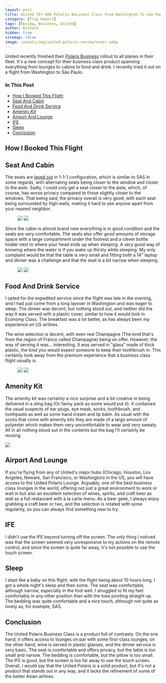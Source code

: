 ```yaml
---
layout: post
title: United 767-400 Polaris Business Class From Washington To Sao Paulo (2023)
category: [Trip Report]
tags: [Review, Business, United]
author: Richard
hidden: true
sitemap: false
image: /assets/img/united-polaris-review/cover.webp
---
```


United recently finished their [Polaris Business](https://www.united.com/en/us/fly/travel/inflight/polaris.html) rollout to all planes in their fleet. It's a new concept for their business class product spanning everything from lounges to cabins to food and drink. I recently tried it out on a flight from Washington to São Paulo.

### In This Post

- [How I Booked This Flight](#how-i-booked-this-flight)
- [Seat And Cabin](#seat-and-cabin)
- [Food And Drink Service](#food-and-drink-service)
- [Amenity Kit](#amenity-kit)
- [Airport And Lounge](#airport-and-lounge)
- [IFE](#ife)
- [Sleep](#sleep)
- [Conclusion](#conclusion)

## How I Booked This Flight

## Seat And Cabin

The seats are [layed out](https://www.united.com/ual/en/us/fly/travel/inflight/aircraft/767-300er.html) in 1-1-1 configuration, which is similar to SAS in some regards, with alternating seats being closer to the window and closer to the aisle. Sadly, I could only get a seat closer to the aisle, which, of course, has worse privacy compared to those slightly closer to the windows. That being said, the privacy overall is very good, with each seat being surrounded by high walls, making it hard to see anyone apart from your nearest neighbor.

<figure>
<img src="../assets/img/united-polaris-review/seat.webp" class="half"/>
<img src="../assets/img/united-polaris-review/bottle-holder.webp" class="half"/>
</figure>

Since the cabin is almost brand new everything is in good condition and the seats are very comfortable. The seats also offer good amounts of storage space with a large compartment under the footrest and a clever bottle holder next to where your head ends up when sleeping. A very good way of knowing where the water is if you wake up thirsty while sleeping. My only complaint would be that the table is very small and fitting both a 14" laptop and dinner was a challenge and that the seat is a bit narrow when sleeping.

<figure>
<img src="../assets/img/united-polaris-review/privacy.webp" class="half"/>
<img src="../assets/img/united-polaris-review/laptop.webp" class="half"/>
</figure>

## Food And Drink Service

I opted for the expedited service since the flight was late in the evening, and I had just come from a long layover in Washington and was eager to sleep. The dinner was decent, but nothing stood out, and neither did the way it was served with a plastic cover, similar to how it would look in Economy Class. The breakfast was a lot better, as has always been my experience on US airlines.

The wine selection is decent, with even real Champagne (The kind that's from the region of France called Champagne) being on offer. However, the way of serving it was... interesting. It was served in "glass" made of thick plastic, the kind you would expect someone to keep their toothbrush in. This certainly took away from the premium experience that a business class flight usually is.

<figure>
<img src="../assets/img/united-polaris-review/plastic-champagne.webp" class="half"/>
<img src="../assets/img/united-polaris-review/menu.webp" class="half"/>
</figure>

## Amenity Kit

The amenity kit was certainly a nice surprise and a bit creative in being delivered in a sling bag (Or fanny pack as some would put it). It contained the usual suspects of ear plugs, eye mask, socks, toothbrush, and toothpaste as well as some hand cream and lip balm. As usual with the socks that come with amenity kits they are made of a large amount of polyester which makes them very uncomfortable to wear and very sweaty. All in all nothing stood out in the contents but the bag I'll certainly be reusing.

<img src="../assets/img/united-polaris-review/amenity-kit.webp" class="half"/>

## Airport And Lounge

If you're flying from any of United's major hubs (Chicago, Houston, Los Angeles, Newark, San Francisco, or Washington) in the US, you will have access to the United Polaris Lounge. Arguably, one of the best business class lounges in the world, offering not just a great environment to work or wait in but also an excellent selection of wines, spirits, and craft beer as well as a full restaurant with à la carte menu. As a beer geek, I always enjoy grabbing a craft beer or two, and the selection is rotated with some regularity, so you can always find something new to try.

## IFE

I didn't use the IFE beyond turning off the screen. The only thing I noticed was that the screen seemed very unresponsive to my actions on the remote control, and since the screen is quite far away, it's not possible to use the touch screen.

## Sleep

I slept like a baby on this flight; with the flight being about 10 hours long, I got a whole night's sleep and then some. The seat was comfortable, although narrow, especially in the foot well. I struggled to fit my feet comfortably in any other position than with the toes pointing straight up. The bedding was quite comfortable and a nice touch, although not quite as lovely as, for example, SAS.

## Conclusion

The United Polaris Business Class is a product full of contrasts. On the one hand, it offers access to lounges on par with some first-class lounges; on the other hand, wine is served in plastic glasses, and the dinner service is very basic. The seat is comfortable and offers privacy, but the table is too small and narrow. The bedding is comfortable, but the pillow is too small. The IFE is good, but the screen is too far away to use the touch screen. Overall, I would say that the United Polaris is a solid product, but it's not a product that stands out in any way, and it lacks the refinement of some of the better Asian airlines.

<script type="application/ld+json">
{
  "@context": "https://schema.org/", 
  "@type": "Product", 
  "name": "United Polaris Business Class",
  "image": "https://blog.awardfares.com/assets/img/united-polares-review-2023/cover.webp",
  "description": "Review of the business class cabin and service on United Airlines 767-400 (Washington to Sao Paulo)",
  "brand": {
    "@type": "Brand",
    "name": "United Airlines"
  },
  "aggregateRating": {
    "@type": "AggregateRating",
    "ratingValue": "4.3",
    "bestRating": "5",
    "worstRating": "1",
    "ratingCount": "1",
    "reviewCount": "1"
  },
  "review": {
    "@type": "Review",
    "name": "Solid service with challenging schedule",
    "reviewBody": "The United Polaris Business Class is a product full of contrasts. On the one hand it offers access to lounges on par with some first class lounges, on the other hand wine is served in plastic glasses and the dinner service is very basic. The seat is comfortable and offers good privacy, but the table is too small and the seat is a bit narrow. The bedding is comfortable but the pillow is too small. The IFE is good but the screen is too far away to use the touch screen. Overall I would say that the United Polaris is a solid product, but it's not a product that stands out in any way and it lacks the refinement of some of the better Asian airlines.",
    "reviewRating": {
      "@type": "Rating",
      "ratingValue": "3.2",
      "bestRating": "5",
      "worstRating": "1"
    },
    "datePublished": "2023-02-17",
    "author": {"@type": "Person", "name": "Richard Simko"},
    "publisher": {"@type": "Organization", "name": "AwardFares"}
  }
}
</script>
